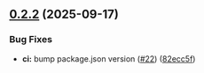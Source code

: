## [0.2.2](https://github.com/xifeleltouma/play-tool-js/compare/v0.2.1...v0.2.2) (2025-09-17)


### Bug Fixes

* **ci:** bump package.json version ([#22](https://github.com/xifeleltouma/play-tool-js/issues/22)) ([82ecc5f](https://github.com/xifeleltouma/play-tool-js/commit/82ecc5f437b288a969ad1ce8efca6aefec3a37a3))
